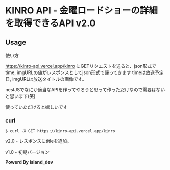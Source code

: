 # KINRO API - 金曜ロードショーの詳細を取得できるAPI v2.0

## Usage
使い方

https://kinro-api.vercel.app/kinro
にGETリクエストを送ると、json形式でtime, imgURLの値がレスポンスとしてjson形式で帰ってきます
timeは放送予定日, imgURLは放送タイトルの画像です。

nestJSでなにか適当なAPIを作ってやろうと思って作っただけなので需要はないと思います(笑)

使っていただけると嬉しいです

### curl
```$ curl -X GET https://kinro-api.vercel.app/kinro```

v2.0 - レスポンスにtitleを追加。

v1.0 - 初期バージョン

**Powerd By island_dev**
